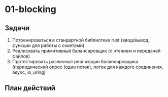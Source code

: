 # 01-blocking

## Задачи

1) Потренироваться в стандартной библиотеке rust (ввод/вывод, функции для работы с сокетами)
2) Реализовать примитивный балансировщик (с чтением и передачей файлов)
3) Протестировать различные реализации балансировщика (периодический опрос (один поток), поток для каждого соединения, async, io_uring)

## План действий


